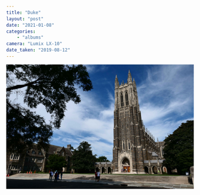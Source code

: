 ```yaml
---
title: "Duke"
layout: "post" 
date: "2021-01-08"
categories: 
    - "albums"
camera: "Lumix LX-10"
date_taken: "2019-08-12"
---
```


![duke](/images/duke.jpg)